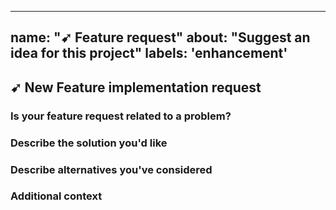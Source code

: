 <!--
SPDX-FileCopyrightText: 2020 iteratec GmbH

SPDX-License-Identifier: Apache-2.0
-->

---
name: "➹ Feature request"
about: "Suggest an idea for this project"
labels: 'enhancement'
---

## ➹ New Feature implementation request
<!--
Thank you for reporting an issue in our documentation 🙌

Before opening a new issue, please make sure that we do not have any duplicates already open. You can ensure this by searching the issue list for this repository. If there is a duplicate, please close your issue and add a comment to the existing issue instead.
-->

### Is your feature request related to a problem?
<!-- Please describe a clear and concise description of what the problem is. 
     Use commmon user story patterns like https://en.wikipedia.org/wiki/User_story:
      - As a <role> I can <capability>, so that <receive benefit>
      - In order to <receive benefit> as a <role>, I can <goal/desire>
      - As <who> <when> <where>, I <want> because <why>
     For example... As a secureCodeBox user i'm always frustrated when [...] -->

### Describe the solution you'd like
<!-- Please describe a clear and concise description of what you want to happen. -->

### Describe alternatives you've considered
<!-- Please describe a clear and concise description of any alternative solutions or features you've considered. -->

### Additional context
<!-- Add any other context or screenshots about the feature request here. -->
